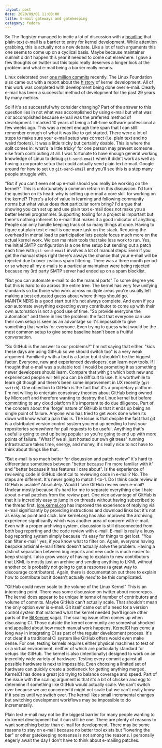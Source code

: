 ```yaml
---
layout: post
date: 2020/09/01 11:00:00
title: E-mail gateways and gatekeeping
category: fedora
---
```

So The Register managed to incite a lot of discussion with a [headline](https://www.theregister.com/2020/08/25/linux_kernel_email/)
that plain-text e-mail is a barrier to entry for kernel development. While
attention grabbing, this is actually not a new debate. Like a lot of tech
arguments this one seems to come up on a cyclical basis. Maybe because
maintainer summit didn't happen this year it needed to come out elsewhere.
I gave a few thoughts on twitter but this topic really deserves a longer
look at the problem and what e-mail being a barrier really means.

Linux celebrated over [one million commits](https://www.zdnet.com/article/commit-1-million-the-history-of-the-linux-kernel/)
recently. The Linux Foundation also came out with a report about the
[history](https://www.linuxfoundation.org/blog/2020/08/download-the-2020-linux-kernel-history-report/)
of kernel development. All of this work was completed with development being
done over e-mail. Clearly e-mail has been a successful method of development
for the past 29 years by many metrics.

So if it's so successful why consider changing? Part of the answer to this
question lies in not what was accomplished by using e-mail but what was _not_
accomplished because e-mail was the preferred method of development. I
marked 10 years of being a full-time software professional a few weeks ago.
This was a recent enough time span that I can still remember enough of what
it was like to get started. There were a lot of steps to make sure your
e-mail setup was correct (i.e. plain text and no weird footers). It was a
little tricky but certainly doable. This is where the split comes in: what's
'a little tricky' for one person may prevent someone else from contributing
at all. I was fortunate to have enough general working knowledge of Linux to
debug `git-send-email` when it didn't work as well as having a corporate
setup that could actually send plain text e-mail. Google around for how to
set up `git-send-email` and you'll see this is a step many people struggle with.

"But if you can't even set up e-mail should you really be working on the
kernel?" This is unfortunately a common refrain in this discussion. I'd
turn the question on its head: why is setting up e-mail a core skill for
working on the kernel? There's a lot of value in learning and following
community norms but what value does _that_ particular norm bring? I'd argue
that showing you can set up and use plain text e-mail does not make you
a better kernel programmer. Supporting tooling for a project is important
but there's nothing inherent to e-mail that makes it a good indicator of
anything. People can only handle keeping track of so many things at once.
Having to figure out plain text e-mail is one more task on the stack.
Reducing the overhead in mental load to participation lets people focus
much more on the actual kernel work. We can maintain tools that take less
work to run. Yes, the initial SMTP configuration is a one time setup but
sending out a patch each time with `git-send-email` involves a lot of manual
steps. Even if you get the manual steps right there's always the chance
that your e-mail will be rejected due to over zealous spam filtering. There
was a three month period or so where all my e-mails to a particular maintainer
were being rejected because my 3rd party SMTP server had ended up on a spam
blocklist.

"But you can automate e-mail to do the manual parts" To some degree yes but
this is hard to do across the entire tree. The kernel has very few unifying
standards so for those who work across multiple areas you're usually left
making a best educated guess about where things should go. MAINTAINERS is a
good start but it's not always complete. And even if you _can_ automate
everything expecting every contributor to come up with their own automation
is not a good use of time. "So provide everyone the automation" and there in
lies the problem: the fact that everyone can use their own setup is seen
as an advantage so it's impossible to give something that works for everyone.
Even trying to guess what would be the most common setup to give some baseline
hasn't been a fruitful conversation.

"So GitHub is the answer to our problems?" I'm not saying that either.
"kids these days are using GitHub so we should switch too" is a very weak
argument. Familiarity with a tool is a factor but it shouldn't be the biggest
factor. Everyone, new and experienced developers, can learn new tools. If I
thought that e-mail was a suitable tool I would be promoting it as something
newer developers should learn. Compare that with git which both new and
experienced people will tell you can be difficult to use. It _is_ worthwhile
to learn git though and there's been some improvement in UX recently
(`git switch`). One objection to GitHub is the fact that it's a proprietary
platform. I'm not willing to entertain conspiracy theories about GitHub
being owned by Microsoft and therefore wanting to destroy the Linux kernel
but before committing to any cloud platform it's important to do due diligence.
Part of the concern about the 'forge' nature of GitHub is that it ends
up being an single point of failure. Anyone who has tried to get work done
when its down will know what a pain this is. The issue is that despite the
fact that git is a distributed version control system you end up needing
to host your repositories _somewhere_ for pull requests to be useful. Anything
that's useful is going to end up being popular so you're going to end up
with more points of failure. "What if we all just hosted our own git trees"
running infrastructure takes time, energy, and money, it's really nice to
not have to think about things like that.

"But e-mail is so much better for discussion and patch review" it's hard
to differentiate sometimes between "better because I'm more familiar with it"
and "better because it has features I care about". Is the experience of
reviewing code in GitHub identical to reviewing code in e-mail? No. The
steps are different. It's never going to match 1-to-1. Do I think code
review in GitHub is usable? Absolutely. Would I take GitHub review over
e-mail? Unclear mostly because it's hard for me to separate everything else
I hate about e-mail patches from the review part. One nice advantage of
GitHub is that it is incredibly easy to jump in on threads without having
subscribed to the thread first. [lore.kernel.org](https://lore.kernel.org/lists.html)
has improved the experience of replying via e-mail significantly by providing
instructions and download links but it's not as easy as point and click.
lore.kernel.org has also improved the archiving experience significantly
which was another area of concern with e-mail. Even with a proper archiving
system, discussion is still disconnected from both bug reporting and the
code review with e-mail. E-mail is really a lousy bug reporting system
simply because it's easy for things to get lost. "You can filter e-mail"
yes, if you know what to filter on. Again, everyone having bespoke artisinal
e-mail filters doesn't actually solve the problem. Having a distinct
separation between bug reports and new code is much easier to keep straight.
I also grow weary of having to explain to new contributors that LKML is
mostly just an archive and sending anything to LKML without another cc is
probably not going to get a response (a great way to discourage contributors).
Again, there is documentation out there to explain how to contribute but it
doesn't actually _need_ to be this complicated.

"GitHub could never scale to the volume of the Linux Kernel" This is an
interesting point. There was some discussion on twitter about monorepos.
The kernel does appear to be unique in terms of number of contributors and
volume of commits. Maybe GitHub can't actually scale. That shouldn't mean
the only option ever is e-mail. Git itself came out of a need for a version
control system that matched what the kernel needed (we'll ignore other
parts of the [BitKeeper](https://en.wikipedia.org/wiki/BitKeeper) saga).
The scaling issue often comes up when discussing CI. Those outside the
kernel community are somewhat shocked and appalled about how much manual
work happens. [KernelCI](https://staging.kernelci.org/) has come a long
way in integrating CI as part of the regular development process. It's not
clear if a traditional CI system like GitHub offers would even make sense.
For one, testing kernels requires either physical machines to test on or
a virtual environment, neither of which are particularly standard for setups
like GitHub. The kernel is also (intentionally) designed to work on an
incredibly wide variety of hardware. Testing every commit against all
possible hardware is next to impossible. Even choosing a limited set of hardware
can quickly create a bottleneck for getting anything merged. KernelCI has
done a great job trying to balance coverage and speed. Part of the issue
with the scaling argument is that it's a bit of chicken and egg to determine
if something like GitHub would actually scale. We can't switch over because
we are concerned it might not scale but we can't really know if it scales
until we switch over. The kernel likes small incremental changes but switching
development workflows may be impossible to do incrementally.

Plain text e-mail may not be the biggest barrier for many people wanting
to do kernel development but it can still be one. There are plenty of reasons
to want something better than e-mail for development. There may be some
reasons to stay on e-mail because no better tool exists but "lowering the
bar" or other gatekeeping nonsense is not among the reasons. I personally
eagerly await the day I don't have to think about e-mailing patches. 
